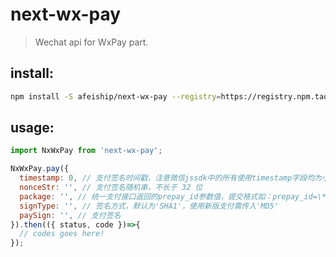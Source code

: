 # next-wx-pay
> Wechat api for WxPay part.


## install:
```bash
npm install -S afeiship/next-wx-pay --registry=https://registry.npm.taobao.org
```

## usage:
```js
import NxWxPay from 'next-wx-pay';

NxWxPay.pay({
  timestamp: 0, // 支付签名时间戳，注意微信jssdk中的所有使用timestamp字段均为小写。但最新版的支付后台生成签名使用的timeStamp字段名需大写其中的S字符
  nonceStr: '', // 支付签名随机串，不长于 32 位
  package: '', // 统一支付接口返回的prepay_id参数值，提交格式如：prepay_id=\*\*\*）
  signType: '', // 签名方式，默认为'SHA1'，使用新版支付需传入'MD5'
  paySign: '', // 支付签名
}).then(({ status, code })=>{
  // codes goes here!
});

```
